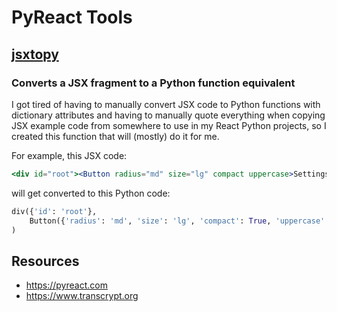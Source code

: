 # PyReact Tools

## [jsxtopy](https://github.com/JennaSys/pyreact-tools/blob/main/jsxtopy.py)
### Converts a JSX fragment to a Python function equivalent
I got tired of having to manually convert JSX code to Python functions with dictionary attributes and having to manually quote everything when copying JSX example code from somewhere to use in my React Python projects, so I created this function that will (mostly) do it for me.

For example, this JSX code:
```jsx
<div id="root"><Button radius="md" size="lg" compact uppercase>Settings</Button></div>
```
will get converted to this Python code:
```python
div({'id': 'root'},
    Button({'radius': 'md', 'size': 'lg', 'compact': True, 'uppercase': ''}, "Settings=true")
)
```

## Resources
- https://pyreact.com
- https://www.transcrypt.org
